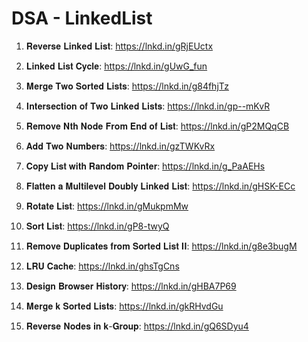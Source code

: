 # DSA - LinkedList
1) 𝐑𝐞𝐯𝐞𝐫𝐬𝐞 𝐋𝐢𝐧𝐤𝐞𝐝 𝐋𝐢𝐬𝐭: https://lnkd.in/gRjEUctx

2) 𝐋𝐢𝐧𝐤𝐞𝐝 𝐋𝐢𝐬𝐭 𝐂𝐲𝐜𝐥𝐞: https://lnkd.in/gUwG_fun

3) 𝐌𝐞𝐫𝐠𝐞 𝐓𝐰𝐨 𝐒𝐨𝐫𝐭𝐞𝐝 𝐋𝐢𝐬𝐭𝐬: https://lnkd.in/g84fhjTz

4) 𝐈𝐧𝐭𝐞𝐫𝐬𝐞𝐜𝐭𝐢𝐨𝐧 𝐨𝐟 𝐓𝐰𝐨 𝐋𝐢𝐧𝐤𝐞𝐝 𝐋𝐢𝐬𝐭𝐬: https://lnkd.in/gp--mKvR

5) 𝐑𝐞𝐦𝐨𝐯𝐞 𝐍𝐭𝐡 𝐍𝐨𝐝𝐞 𝐅𝐫𝐨𝐦 𝐄𝐧𝐝 𝐨𝐟 𝐋𝐢𝐬𝐭: https://lnkd.in/gP2MQqCB

6) 𝐀𝐝𝐝 𝐓𝐰𝐨 𝐍𝐮𝐦𝐛𝐞𝐫𝐬: https://lnkd.in/gzTWKvRx

7) 𝐂𝐨𝐩𝐲 𝐋𝐢𝐬𝐭 𝐰𝐢𝐭𝐡 𝐑𝐚𝐧𝐝𝐨𝐦 𝐏𝐨𝐢𝐧𝐭𝐞𝐫: https://lnkd.in/g_PaAEHs

8) 𝐅𝐥𝐚𝐭𝐭𝐞𝐧 𝐚 𝐌𝐮𝐥𝐭𝐢𝐥𝐞𝐯𝐞𝐥 𝐃𝐨𝐮𝐛𝐥𝐲 𝐋𝐢𝐧𝐤𝐞𝐝 𝐋𝐢𝐬𝐭: https://lnkd.in/gHSK-ECc

9) 𝐑𝐨𝐭𝐚𝐭𝐞 𝐋𝐢𝐬𝐭: https://lnkd.in/gMukpmMw

10) 𝐒𝐨𝐫𝐭 𝐋𝐢𝐬𝐭: https://lnkd.in/gP8-twyQ

11) 𝐑𝐞𝐦𝐨𝐯𝐞 𝐃𝐮𝐩𝐥𝐢𝐜𝐚𝐭𝐞𝐬 𝐟𝐫𝐨𝐦 𝐒𝐨𝐫𝐭𝐞𝐝 𝐋𝐢𝐬𝐭 𝐈𝐈: https://lnkd.in/g8e3bugM

12) 𝐋𝐑𝐔 𝐂𝐚𝐜𝐡𝐞: https://lnkd.in/ghsTgCns

13) 𝐃𝐞𝐬𝐢𝐠𝐧 𝐁𝐫𝐨𝐰𝐬𝐞𝐫 𝐇𝐢𝐬𝐭𝐨𝐫𝐲: https://lnkd.in/gHBA7P69

14) 𝐌𝐞𝐫𝐠𝐞 𝐤 𝐒𝐨𝐫𝐭𝐞𝐝 𝐋𝐢𝐬𝐭𝐬: https://lnkd.in/gkRHvdGu

15) 𝐑𝐞𝐯𝐞𝐫𝐬𝐞 𝐍𝐨𝐝𝐞𝐬 𝐢𝐧 𝐤-𝐆𝐫𝐨𝐮𝐩: https://lnkd.in/gQ6SDyu4
